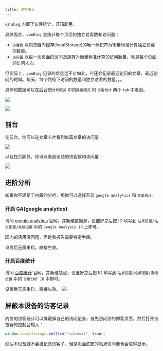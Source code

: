 ```yaml
---
title: 访客统计
---
```


`vanBlog` 内置了访客统计，开箱即用。

具体而言，`vanBlog` 会统计每个页面的独立访客数和访问量：

- `访客数` 以浏览器内缓存(localStorage)的唯一标识符为衡量标准计算独立访客的数量。
- `访问量` 以每一次页面的访问及跳转为衡量标准计算的访问数量。就是每个页面的访问人次。

但实际上，`vanBlog` 记录的信息远不止如此，它还会记录最近访问的文章、最近访问的时间。每天、每个路径下访问的数量和独立访客的数量。。。

具体的数据可以在后台的`分析概览` 中的`数据概览` 和 `访客统计` 两个 `tab` 中看到。

![](https://pic.mereith.com/img/3614afa8057c2fb0c078c62cad4e89b1.clipboard-2022-09-23.png)

![](https://pic.mereith.com/img/067952d6fa53f62b10174690ed3b269a.clipboard-2022-08-16.png)

## 前台

在前台，你可以在文章卡片看到每篇文章的访问量：

![](https://pic.mereith.com/img/3c2539ad7586a5a73a68e8cfb58e0957.clipboard-2022-08-16.png)

以及在页脚处，你可以看到全站的访客数和访问量：

![](https://pic.mereith.com/img/35aa485d737c99ef73505a8ec3a5e2f9.clipboard-2022-08-16.png)

## 进阶分析

如果你不满足于内置的分析，那你可以选择开启 `google analytics` 和 `百度统计`。

### 开启 GA(google analytics)

访问 [google analytics](https://analytics.google.com/analytics/web) 官网，并新建数据源，设置好之后把 ID 填写到 `站点设置/站点配置/高级设置` 中的 `Google Analysis ID` 上即可。

国内的话用没问题，但是看报告需要特定手段。

设置后无需重启，直接生效。

### 开启百度统计

访问 [百度统计](https://tongji.baidu.com/web5/welcome/login) 官网，并新建站点，设置好之后把 ID 填写到 `站点设置/站点配置/高级设置` 中的 `百度分析 ID` 中即可。

设置后无需重启，直接生效。
![](https://pic.mereith.com/img/add80e699b1de58fa55dc8f435077dc4.clipboard-2022-08-16.png)

## 屏蔽本设备的访客记录

内置的访客统计可以屏蔽掉自己的访问记录，首先访问你的博客页面，然后打开浏览器的控制台输入：

```js
window.localStorage.setItem("noViewer", true);
```

然后本设备就不会被记录访客了，但是页面底部的站点访问量也会没得显示。
